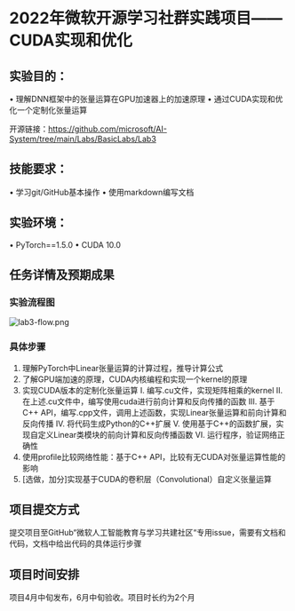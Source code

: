 # 2022年微软开源学习社群实践项目——CUDA实现和优化
## 实验目的：
•	理解DNN框架中的张量运算在GPU加速器上的加速原理
•	通过CUDA实现和优化一个定制化张量运算

开源链接：https://github.com/microsoft/AI-System/tree/main/Labs/BasicLabs/Lab3

## 技能要求：
•	学习git/GitHub基本操作
•	使用markdown编写文档

## 实验环境：
•	PyTorch==1.5.0
•	CUDA 10.0

## 任务详情及预期成果
### 实验流程图
![lab3-flow.png](https://note.youdao.com/yws/res/90/WEBRESOURCEad9964ce391af14498cacc1dac70bbce)
### 具体步骤
1.	理解PyTorch中Linear张量运算的计算过程，推导计算公式
2.	了解GPU端加速的原理，CUDA内核编程和实现一个kernel的原理
3.	实现CUDA版本的定制化张量运算
I.	编写.cu文件，实现矩阵相乘的kernel
II.	在上述.cu文件中，编写使用cuda进行前向计算和反向传播的函数
III.	基于C++ API，编写.cpp文件，调用上述函数，实现Linear张量运算和前向计算和反向传播
IV.	将代码生成Python的C++扩展
V.	使用基于C++的函数扩展，实现自定义Linear类模块的前向计算和反向传播函数
VI.	运行程序，验证网络正确性
4.	使用profile比较网络性能：基于C++ API，比较有无CUDA对张量运算性能的影响
5.	[选做，加分]实现基于CUDA的卷积层（Convolutional）自定义张量运算

## 项目提交方式
提交项目至GitHub“微软人工智能教育与学习共建社区“专用issue，需要有文档和代码，文档中给出代码的具体运行步骤

## 项目时间安排
项目4月中旬发布，6月中旬验收。项目时长约为2个月